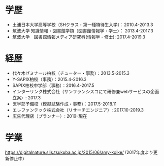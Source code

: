 # 学歴
- 土浦日本大学高等学校（SHクラス・第一種特待生入学）：2010.4-2013.3　
- 筑波大学 知識情報・図書館学類（図書館情報学・学士）： 2013.4-2017.3
- 筑波大学　図書館情報メディア研究科(情報学・修士): 2017.4-2019.3

# 経歴
- 代々木ゼミナール柏校（チューター・事務）：2013.5-2015.3
- Y-SAPIX柏校（事務）：2015.4-2016.3
- SAPIX柏校中学部（事務）：2016.4-2017.5
- インターリンク株式会社（サンフランシスコにて研修兼webサービスの企画立案）: 2017.3
- 医学部予備校（模擬試験作成・事務）：2017.5-2018.11
- エレファンテック株式会社（リサーチエンジニア）: 2017.10-2019.3
- 広告代理店（プランナー）: 2019-現在

# 学業
https://digitalnature.slis.tsukuba.ac.jp/2015/06/amy-koike/ (2017年度より更新停止中)

